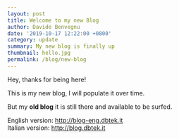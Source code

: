 ```yaml
---
layout: post
title: Welcome to my new Blog
author: Davide Benvegnu
date: '2019-10-17 12:22:00 +0800'
category: update
summary: My new blog is finally up 
thumbnail: hello.jpg
permalink: /blog/new-blog
---
```


Hey, thanks for being here!

This is my new blog, I will populate it over time.

But my __old blog__ it is still there and available to be surfed.

English version: http://blog-eng.dbtek.it  
Italian version: http://blog.dbtek.it
